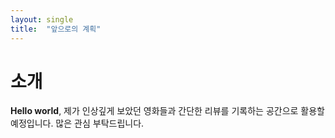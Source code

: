```yaml
---
layout: single
title:  "앞으로의 계획"
---
```


# 소개

**Hello world**, 제가 인상깊게 보았던 영화들과 간단한 리뷰를 기록하는 공간으로 활용할 예정입니다.
많은 관심 부탁드립니다.
